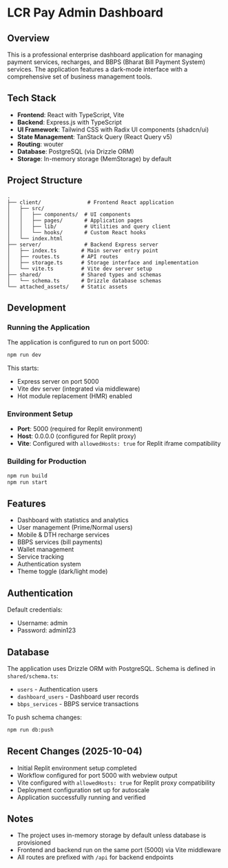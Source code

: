 # LCR Pay Admin Dashboard

## Overview
This is a professional enterprise dashboard application for managing payment services, recharges, and BBPS (Bharat Bill Payment System) services. The application features a dark-mode interface with a comprehensive set of business management tools.

## Tech Stack
- **Frontend**: React with TypeScript, Vite
- **Backend**: Express.js with TypeScript
- **UI Framework**: Tailwind CSS with Radix UI components (shadcn/ui)
- **State Management**: TanStack Query (React Query v5)
- **Routing**: wouter
- **Database**: PostgreSQL (via Drizzle ORM)
- **Storage**: In-memory storage (MemStorage) by default

## Project Structure
```
.
├── client/               # Frontend React application
│   ├── src/
│   │   ├── components/  # UI components
│   │   ├── pages/       # Application pages
│   │   ├── lib/         # Utilities and query client
│   │   └── hooks/       # Custom React hooks
│   └── index.html
├── server/              # Backend Express server
│   ├── index.ts        # Main server entry point
│   ├── routes.ts       # API routes
│   ├── storage.ts      # Storage interface and implementation
│   └── vite.ts         # Vite dev server setup
├── shared/             # Shared types and schemas
│   └── schema.ts       # Drizzle database schemas
└── attached_assets/    # Static assets
```

## Development

### Running the Application
The application is configured to run on port 5000:
```bash
npm run dev
```

This starts:
- Express server on port 5000
- Vite dev server (integrated via middleware)
- Hot module replacement (HMR) enabled

### Environment Setup
- **Port**: 5000 (required for Replit environment)
- **Host**: 0.0.0.0 (configured for Replit proxy)
- **Vite**: Configured with `allowedHosts: true` for Replit iframe compatibility

### Building for Production
```bash
npm run build
npm run start
```

## Features
- Dashboard with statistics and analytics
- User management (Prime/Normal users)
- Mobile & DTH recharge services
- BBPS services (bill payments)
- Wallet management
- Service tracking
- Authentication system
- Theme toggle (dark/light mode)

## Authentication
Default credentials:
- Username: admin
- Password: admin123

## Database
The application uses Drizzle ORM with PostgreSQL. Schema is defined in `shared/schema.ts`:
- `users` - Authentication users
- `dashboard_users` - Dashboard user records
- `bbps_services` - BBPS service transactions

To push schema changes:
```bash
npm run db:push
```

## Recent Changes (2025-10-04)
- Initial Replit environment setup completed
- Workflow configured for port 5000 with webview output
- Vite configured with `allowedHosts: true` for Replit proxy compatibility
- Deployment configuration set up for autoscale
- Application successfully running and verified

## Notes
- The project uses in-memory storage by default unless database is provisioned
- Frontend and backend run on the same port (5000) via Vite middleware
- All routes are prefixed with `/api` for backend endpoints
